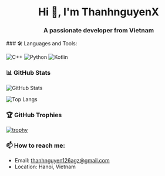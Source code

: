 <h1 align="center">Hi 👋, I'm ThanhnguyenX</h1>
<h3 align="center">A passionate developer from Vietnam</h3>
### 🛠️ Languages and Tools:

![C++](https://img.shields.io/badge/C++-00599C?style=for-the-badge&logo=c%2B%2B&logoColor=white)
![Python](https://img.shields.io/badge/Python-3776AB?style=for-the-badge&logo=python&logoColor=white)
![Kotlin](https://img.shields.io/badge/Kotlin-7F52FF?style=for-the-badge&logo=kotlin&logoColor=white)

### 📊 GitHub Stats

![GitHub Stats](https://github-readme-stats.vercel.app/api?username=thannhf&show_icons=true&theme=tokyonight)

![Top Langs](https://github-readme-stats.vercel.app/api/top-langs/?username=tên-github-của-bạn&layout=compact&theme=tokyonight)

### 🏆 GitHub Trophies

[![trophy](https://github-profile-trophy.vercel.app/?username=tên-github-của-bạn&theme=darkhub&rank=SSS,SS,S,A,B)](https://github.com/ryo-ma/github-profile-trophy)

### 📫 How to reach me:

- Email: thanhnguyen126agz@gmail.com
- Location: Hanoi, Vietnam
